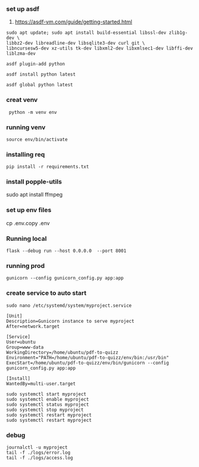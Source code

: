 ### set up asdf

1. https://asdf-vm.com/guide/getting-started.html

```
sudo apt update; sudo apt install build-essential libssl-dev zlib1g-dev \
libbz2-dev libreadline-dev libsqlite3-dev curl git \
libncursesw5-dev xz-utils tk-dev libxml2-dev libxmlsec1-dev libffi-dev liblzma-dev
```

```
asdf plugin-add python
```

```
asdf install python latest
```

```
asdf global python latest
```

### creat venv

```
 python -m venv env
```

### running venv

```
source env/bin/activate
```

### installing req

```
pip install -r requirements.txt
```

### install popple-utils

sudo apt install ffmpeg

### set up env files

cp .env.copy .env

### Running local

```
flask --debug run --host 0.0.0.0  --port 8001
```

### running prod

```
gunicorn --config gunicorn_config.py app:app
```

### create service to auto start

```
sudo nano /etc/systemd/system/myproject.service
```

```
[Unit]
Description=Gunicorn instance to serve myproject
After=network.target

[Service]
User=ubuntu
Group=www-data
WorkingDirectory=/home/ubuntu/pdf-to-quizz
Environment="PATH=/home/ubuntu/pdf-to-quizz/env/bin:/usr/bin"
ExecStart=/home/ubuntu/pdf-to-quizz/env/bin/gunicorn --config gunicorn_config.py app:app

[Install]
WantedBy=multi-user.target
```

```
sudo systemctl start myproject
sudo systemctl enable myproject
sudo systemctl status myproject
sudo systemctl stop myproject
sudo systemctl restart myproject
sudo systemctl restart myproject
```

### debug

```
journalctl -u myproject
tail -f ./logs/error.log
tail -f ./logs/access.log
```
